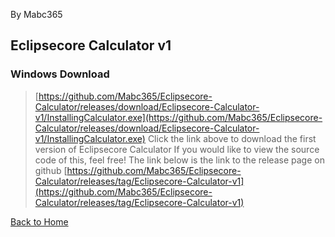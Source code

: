 By Mabc365

## Eclipsecore Calculator v1

### Windows Download
> [https://github.com/Mabc365/Eclipsecore-Calculator/releases/download/Eclipsecore-Calculator-v1/InstallingCalculator.exe](https://github.com/Mabc365/Eclipsecore-Calculator/releases/download/Eclipsecore-Calculator-v1/InstallingCalculator.exe)
> Click the link above to download the first version of Eclipsecore Calculator
> If you would like to view the source code of this, feel free! The link below is the link to the release page on github
> [https://github.com/Mabc365/Eclipsecore-Calculator/releases/tag/Eclipsecore-Calculator-v1](https://github.com/Mabc365/Eclipsecore-Calculator/releases/tag/Eclipsecore-Calculator-v1)



[Back to Home](https://www.eclipsecore.net)
